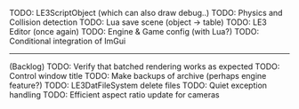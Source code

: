 TODO: LE3ScriptObject (which can also draw debug..)
TODO: Physics and Collision detection
TODO: Lua save scene (object -> table)
TODO: LE3 Editor (once again)
TODO: Engine & Game config (with Lua?)
TODO: Conditional integration of ImGui



-------
(Backlog)
TODO: Verify that batched rendering works as expected
TODO: Control window title
TODO: Make backups of archive (perhaps engine feature?)
TODO: LE3DatFileSystem delete files
TODO: Quiet exception handling
TODO: Efficient aspect ratio update for cameras
